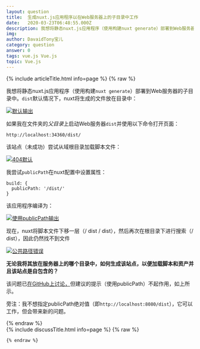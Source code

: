 ```yaml
---
layout: question
title:  生成nuxt.js应用程序以在Web服务器上的子目录中工作
date:   2020-03-23T06:48:55.000Z
description: 我想将静态nuxt.js应用程序（使用构建nuxt generate）部署到Web服务器的子目录中。dist默认情况下，nuxt将生成的文件放在目录中：...
img: 
author: DavaidTony宝儿
category: question
answer: 0
tags: vue.js Vue.js
topic: Vue.js
---
```

<div class="article-root">
  <div class="article">
    {% include articleTitle.html info=page %}
    {% raw %}
    <div class="article-content"><p><font style="vertical-align: inherit;"><font style="vertical-align: inherit;">我想将静态nuxt.js应用程序（使用构建</font></font><code>nuxt generate</code><font style="vertical-align: inherit;"><font style="vertical-align: inherit;">）</font><font style="vertical-align: inherit;">部署</font><font style="vertical-align: inherit;">到Web服务器的子目录中。</font></font><code>dist</code><font style="vertical-align: inherit;"><font style="vertical-align: inherit;">默认情况下，</font><font style="vertical-align: inherit;">nuxt将生成的文件放在</font><font style="vertical-align: inherit;">目录中：</font></font></p>

<p><a href="https://www.samyoc.com//uploads/users/6920/images/thumbnails/1584946007694.png" data-src="https://www.samyoc.com//uploads/users/6920/images/1584946007694.png" rel="noreferrer"><img src="https://i.stack.imgur.com/2EFOb.png" alt="默认输出"></a></p>

<p><font style="vertical-align: inherit;"><font style="vertical-align: inherit;">如果我</font><font style="vertical-align: inherit;">在</font><font style="vertical-align: inherit;">文件夹</font><font style="vertical-align: inherit;">的</font></font><em><font style="vertical-align: inherit;"><font style="vertical-align: inherit;">父目录</font></font></em><font style="vertical-align: inherit;"><font style="vertical-align: inherit;">上启动Web服务器</font></font><code>dist</code><font style="vertical-align: inherit;"><font style="vertical-align: inherit;">并使用以下命令打开页面：</font></font></p>

<p><code>http://localhost:34360/dist/</code></p>

<p><font style="vertical-align: inherit;"><font style="vertical-align: inherit;">该站点（未成功）尝试从域根目录加载脚本文件：</font></font></p>

<p><a href="https://www.samyoc.com//uploads/users/6920/images/thumbnails/1584946007700.png" data-src="https://www.samyoc.com//uploads/users/6920/images/1584946007700.png" rel="noreferrer"><img src="https://i.stack.imgur.com/tHjDy.png" alt="404默认"></a></p>

<p><font style="vertical-align: inherit;"><font style="vertical-align: inherit;">我尝试</font></font><code>publicPath</code><font style="vertical-align: inherit;"><font style="vertical-align: inherit;">在nuxt配置中</font><font style="vertical-align: inherit;">设置</font><font style="vertical-align: inherit;">属性：</font></font></p>

<pre><code>build: {<font></font>
  publicPath: '/dist/'<font></font>
}<font></font>
</code></pre>

<p><font style="vertical-align: inherit;"><font style="vertical-align: inherit;">该应用程序编译为：</font></font></p>

<p><a href="https://www.samyoc.com//uploads/users/6920/images/thumbnails/1584946007702.png" data-src="https://www.samyoc.com//uploads/users/6920/images/1584946007702.png" rel="noreferrer"><img src="https://i.stack.imgur.com/yNIaf.png" alt="使用publicPath输出"></a></p>

<p><font style="vertical-align: inherit;"><font style="vertical-align: inherit;">现在，nuxt将脚本文件下移一层（/ dist / dist），然后再次在根目录下进行搜索（/ dist），因此仍然找不到文件 </font></font></p>

<p><a href="https://www.samyoc.com//uploads/users/6920/images/thumbnails/1584946007704.png" data-src="https://www.samyoc.com//uploads/users/6920/images/1584946007704.png" rel="noreferrer"><img src="https://i.stack.imgur.com/kwEF0.png" alt="公共路径错误"></a></p>

<p><strong><font style="vertical-align: inherit;"><font style="vertical-align: inherit;">无论我将其放在服务器上的哪个目录中，如何生成该站点，以便加载脚本和资产并且该站点是自包含的？</font></font></strong></p>

<p><font style="vertical-align: inherit;"><font style="vertical-align: inherit;">该问题已</font></font><a href="https://github.com/nuxt/nuxt.js/issues/2021" rel="noreferrer"><font style="vertical-align: inherit;"><font style="vertical-align: inherit;">在GitHub上讨论，</font></font></a><font style="vertical-align: inherit;"><font style="vertical-align: inherit;">但建议的提示（使用publicPath）不起作用，如上所示。</font></font></p>

<p><font style="vertical-align: inherit;"><font style="vertical-align: inherit;">旁注：我不想指定publicPath绝对值（即</font></font><code>http://localhost:8080/dist</code><font style="vertical-align: inherit;"><font style="vertical-align: inherit;">），它可以工作，但会带来新的问题。</font></font></p></div>
    {% endraw %}
  </div>

  <div class="discuss-wrapper">
    {% include discussTitle.html info=page %}
    {% raw %}
    
    {% endraw %}
  </div>
<div>
